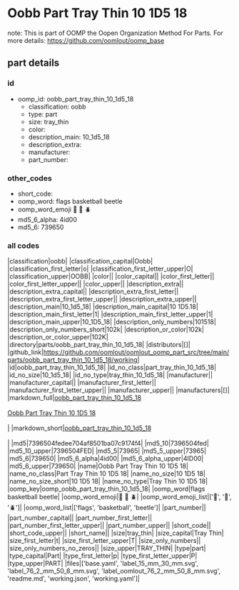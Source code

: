 # Oobb Part Tray Thin 10 1D5 18  

note: This is part of OOMP the Oopen Organization Method For Parts. For more details: https://github.com/oomlout/oomp_base

##  part details





### id
* oomp_id: oobb_part_tray_thin_10_1d5_18
  * classification: oobb
  * type: part
  * size: tray_thin
  * color: 
  * description_main: 10_1d5_18
  * description_extra: 
  * manufacturer: 
  * part_number: 

### other_codes
* short_code: 
* oomp_word: flags basketball beetle
* oomp_word_emoji :flags: :basketball: :beetle:
* md5_6_alpha: 4id00
* md5_6: 739650

### all codes 
|classification|oobb|
|classification_capital|Oobb|
|classification_first_letter|o|
|classification_first_letter_upper|O|
|classification_upper|OOBB|
|color||
|color_capital||
|color_first_letter||
|color_first_letter_upper||
|color_upper||
|description_extra||
|description_extra_capital||
|description_extra_first_letter||
|description_extra_first_letter_upper||
|description_extra_upper||
|description_main|10_1d5_18|
|description_main_capital|10 1D5.18|
|description_main_first_letter|1|
|description_main_first_letter_upper|1|
|description_main_upper|10_1D5_18|
|description_only_numbers|101518|
|description_only_numbers_short|102k|
|description_or_color|102k|
|description_or_color_upper|102K|
|directory|parts/oobb_part_tray_thin_10_1d5_18|
|distributors|[]|
|github_link|https://github.com/oomlout/oomlout_oomp_part_src/tree/main/parts/oobb_part_tray_thin_10_1d5_18/working|
|id|oobb_part_tray_thin_10_1d5_18|
|id_no_class|part_tray_thin_10_1d5_18|
|id_no_size|10_1d5_18|
|id_no_type|tray_thin_10_1d5_18|
|manufacturer||
|manufacturer_capital||
|manufacturer_first_letter||
|manufacturer_first_letter_upper||
|manufacturer_upper||
|manufacturers|[]|
|markdown_full|[oobb_part_tray_thin_10_1d5_18](https://github.com/oomlout/oomlout_oomp_part_src/tree/main/parts/oobb_part_tray_thin_10_1d5_18/working)<br>[](https://github.com/oomlout/oomlout_oomp_part_src/tree/main/parts/oobb_part_tray_thin_10_1d5_18/working)<br>[Oobb Part Tray Thin 10 1D5 18](https://github.com/oomlout/oomlout_oomp_part_src/tree/main/parts/oobb_part_tray_thin_10_1d5_18/working)<br><br>|
|markdown_short|[oobb_part_tray_thin_10_1d5_18](https://github.com/oomlout/oomlout_oomp_part_src/tree/main/parts/oobb_part_tray_thin_10_1d5_18/working)<br><br>|
|md5|7396504fedee704af8501ba07c9174f4|
|md5_10|7396504fed|
|md5_10_upper|7396504FED|
|md5_5|73965|
|md5_5_upper|73965|
|md5_6|739650|
|md5_6_alpha|4id00|
|md5_6_alpha_upper|4ID00|
|md5_6_upper|739650|
|name|Oobb Part Tray Thin 10 1D5 18|
|name_no_class|Part Tray Thin 10 1D5 18|
|name_no_size|10 1D5 18|
|name_no_size_short|10 1D5 18|
|name_no_type|Tray Thin 10 1D5 18|
|oomp_key|oomp_oobb_part_tray_thin_10_1d5_18|
|oomp_word|flags basketball beetle|
|oomp_word_emoji|:flags: :basketball: :beetle:|
|oomp_word_emoji_list|[':flags:', ':basketball:', ':beetle:']|
|oomp_word_list|['flags', 'basketball', 'beetle']|
|part_number||
|part_number_capital||
|part_number_first_letter||
|part_number_first_letter_upper||
|part_number_upper||
|short_code||
|short_code_upper||
|short_name||
|size|tray_thin|
|size_capital|Tray Thin|
|size_first_letter|t|
|size_first_letter_upper|T|
|size_only_numbers||
|size_only_numbers_no_zeros||
|size_upper|TRAY_THIN|
|type|part|
|type_capital|Part|
|type_first_letter|p|
|type_first_letter_upper|P|
|type_upper|PART|
|files|['base.yaml', 'label_15_mm_30_mm.svg', 'label_76_2_mm_50_8_mm.svg', 'label_oomlout_76_2_mm_50_8_mm.svg', 'readme.md', 'working.json', 'working.yaml']|

